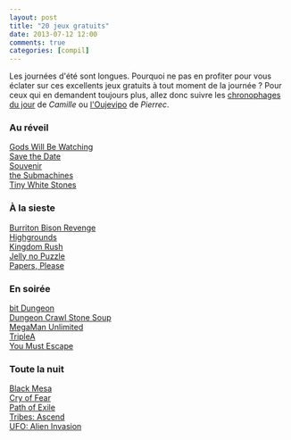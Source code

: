 ```yaml
---
layout: post
title: "20 jeux gratuits"
date: 2013-07-12 12:00
comments: true
categories: [compil]
---
```

Les journées d'été sont longues. Pourquoi ne pas en profiter pour vous éclater sur ces excellents jeux gratuits à tout moment de la journée&nbsp;?
Pour ceux qui en demandent toujours plus, allez donc suivre les [chronophages du jour](http://www.ecrans.fr/-chronophages-.html) de _Camille_
ou [l'Oujevipo](http://oujevipo.fr/) de _Pierrec_.
<!--more-->

### Au réveil

[Gods Will Be Watching](http://www.deconstructeam.com/games/gods-will-be-watching/)  
[Save the Date](http://paperdino.com/games/save-the-date/)  
[Souvenir](http://souvenirgame.com/)  
[the Submachines](http://www.pastelportal.com/stories/the-submachines/)  
[Tiny White Stones](http://tinywhitestones.wix.com/game)

### À la sieste

[Burriton Bison Revenge](http://www.crazygames.com/game/burrito-bison-revenge)  
[Highgrounds](http://www.highgroundsgame.com/)  
[Kingdom Rush](http://www.kingdomrush.com/)  
[Jelly no Puzzle](http://qrostar.skr.jp/index.cgi?page=jelly&lang=en)  
[Papers, Please](http://dukope.com/)

### En soirée

[bit Dungeon](http://www.kongregate.com/games/kintogames/bit-dungeon)  
[Dungeon Crawl Stone Soup](http://crawl.develz.org/wordpress/)  
[MegaMan Unlimited](http://megaphilx.com/?page_id=26)  
[TripleA](http://triplea.sourceforge.net/mywiki)  
[You Must Escape](http://rac7.com/YouMustEscape/)

### Toute la nuit

[Black Mesa](http://www.blackmesasource.com/)  
[Cry of Fear](http://www.cry-of-fear.com/)  
[Path of Exile](http://www.pathofexile.com/)  
[Tribes: Ascend](https://account.hirezstudios.com/tribesascend/default.aspx)  
[UFO: Alien Invasion](http://ufoai.org/wiki/News)
